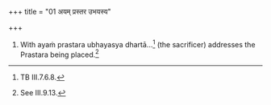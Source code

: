 +++
title = "01 अयम् प्रस्तर उभयस्य"

+++
1. With ayaṁ prastara ubhayasya dhartā...[^1] (the sacrificer) addresses the Prastara being placed.[^2]   

[^1]: TB III.7.6.8.  

[^2]: See III.9.13.  
